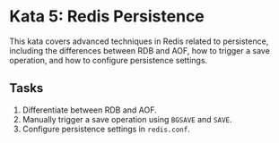 # Kata 5: Redis Persistence

This kata covers advanced techniques in Redis related to persistence, including the differences between RDB and AOF, how to trigger a save operation, and how to configure persistence settings.

## Tasks

1. Differentiate between RDB and AOF.
2. Manually trigger a save operation using `BGSAVE` and `SAVE`.
3. Configure persistence settings in `redis.conf`.
